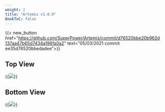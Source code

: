 ```yaml
---
weight: 2
title: "Artemis v1.0.0"
BookToC: false
---
```


{{< new_button href="https://github.com/SuperPower/Artemis/commit/d76520bbe20b962d137aa47b65d7434a196fa0a2" text="05/03/2021 commit ee35d76520bbedadee">}}

## Top View

{{<image src="/images/production/2021-03-06_10h08_44.png" >}}

## Bottom View

{{<image src="/images/production/2021-03-06_10h09_45.png" >}}
